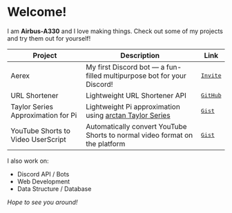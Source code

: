 # Welcome!
I am **Airbus-A330** and I love making things. Check out some of my projects and try them out for yourself!

| **Project**                        | **Description**                                                                                                                   | **Link**                                                                                                                             |
|------------------------------------|-----------------------------------------------------------------------------------------------------------------------------------|--------------------------------------------------------------------------------------------------------------------------------------|
| Aerex                              | My first Discord bot — a fun-filled multipurpose bot for your Discord!                                                            | <kbd>[Invite](https://discord.com/oauth2/authorize?client_id=563186108712878090&permissions=4026924119&scope=bot%20applications.commands)</kbd> 
| URL Shortener                      | Lightweight URL Shortener API                                                                                                     | <kbd>[GitHub](https://github.com/Airbus-A330/url-shortener)</kbd>                                                                               |
| Taylor Series Approximation for Pi | Lightweight Pi approximation using [arctan Taylor Series](https://www.wolframalpha.com/input?i=taylor+expansion+of+arctan%28x%29) | <kbd>[Gist](https://gist.github.com/Airbus-A330/a2570af85659001ae605502cd9ee0e1b)</kbd>                                                         |
| YouTube Shorts to Video UserScript | Automatically convert YouTube Shorts to normal video format on the platform                                                       | <kbd>[Gist](https://gist.github.com/Airbus-A330/b6849fd9fe842d008bd9bc32b3f4a63d)</kbd>                                                         |

I also work on:
* Discord API / Bots
* Web Development
* Data Structure / Database

*Hope to see you around!*

